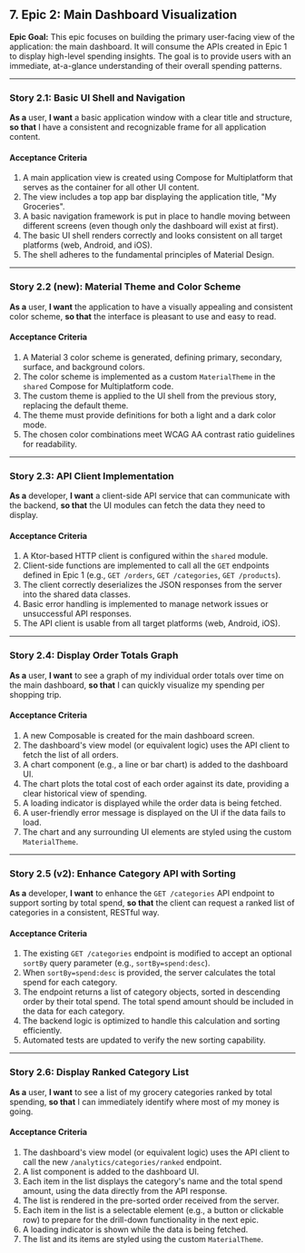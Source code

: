 ## 7. Epic 2: Main Dashboard Visualization

**Epic Goal:** This epic focuses on building the primary user-facing view of the application: the main dashboard. It will consume the APIs created in Epic 1 to display high-level spending insights. The goal is to provide users with an immediate, at-a-glance understanding of their overall spending patterns.

---

### Story 2.1: Basic UI Shell and Navigation

**As a** user,
**I want** a basic application window with a clear title and structure,
**so that** I have a consistent and recognizable frame for all application content.

#### Acceptance Criteria

1.  A main application view is created using Compose for Multiplatform that serves as the container for all other UI content.
2.  The view includes a top app bar displaying the application title, "My Groceries".
3.  A basic navigation framework is put in place to handle moving between different screens (even though only the dashboard will exist at first).
4.  The basic UI shell renders correctly and looks consistent on all target platforms (web, Android, and iOS).
5.  The shell adheres to the fundamental principles of Material Design.

---

### Story 2.2 (new): Material Theme and Color Scheme

**As a** user,
**I want** the application to have a visually appealing and consistent color scheme,
**so that** the interface is pleasant to use and easy to read.

#### Acceptance Criteria

1.  A Material 3 color scheme is generated, defining primary, secondary, surface, and background colors.
2.  The color scheme is implemented as a custom `MaterialTheme` in the `shared` Compose for Multiplatform code.
3.  The custom theme is applied to the UI shell from the previous story, replacing the default theme.
4.  The theme must provide definitions for both a light and a dark color mode.
5.  The chosen color combinations meet WCAG AA contrast ratio guidelines for readability.

---

### Story 2.3: API Client Implementation

**As a** developer,
**I want** a client-side API service that can communicate with the backend,
**so that** the UI modules can fetch the data they need to display.

#### Acceptance Criteria

1.  A Ktor-based HTTP client is configured within the `shared` module.
2.  Client-side functions are implemented to call all the `GET` endpoints defined in Epic 1 (e.g., `GET /orders`, `GET /categories`, `GET /products`).
3.  The client correctly deserializes the JSON responses from the server into the shared data classes.
4.  Basic error handling is implemented to manage network issues or unsuccessful API responses.
5.  The API client is usable from all target platforms (web, Android, iOS).

---

### Story 2.4: Display Order Totals Graph

**As a** user,
**I want** to see a graph of my individual order totals over time on the main dashboard,
**so that** I can quickly visualize my spending per shopping trip.

#### Acceptance Criteria

1.  A new Composable is created for the main dashboard screen.
2.  The dashboard's view model (or equivalent logic) uses the API client to fetch the list of all orders.
3.  A chart component (e.g., a line or bar chart) is added to the dashboard UI.
4.  The chart plots the total cost of each order against its date, providing a clear historical view of spending.
5.  A loading indicator is displayed while the order data is being fetched.
6.  A user-friendly error message is displayed on the UI if the data fails to load.
7.  The chart and any surrounding UI elements are styled using the custom `MaterialTheme`.

---

### Story 2.5 (v2): Enhance Category API with Sorting

**As a** developer,
**I want** to enhance the `GET /categories` API endpoint to support sorting by total spend,
**so that** the client can request a ranked list of categories in a consistent, RESTful way.

#### Acceptance Criteria

1.  The existing `GET /categories` endpoint is modified to accept an optional `sortBy` query parameter (e.g., `sortBy=spend:desc`).
2.  When `sortBy=spend:desc` is provided, the server calculates the total spend for each category.
3.  The endpoint returns a list of category objects, sorted in descending order by their total spend. The total spend amount should be included in the data for each category.
4.  The backend logic is optimized to handle this calculation and sorting efficiently.
5.  Automated tests are updated to verify the new sorting capability.

---

### Story 2.6: Display Ranked Category List

**As a** user,
**I want** to see a list of my grocery categories ranked by total spending,
**so that** I can immediately identify where most of my money is going.

#### Acceptance Criteria

1.  The dashboard's view model (or equivalent logic) uses the API client to call the new `/analytics/categories/ranked` endpoint.
2.  A list component is added to the dashboard UI.
3.  Each item in the list displays the category's name and the total spend amount, using the data directly from the API response.
4.  The list is rendered in the pre-sorted order received from the server.
5.  Each item in the list is a selectable element (e.g., a button or clickable row) to prepare for the drill-down functionality in the next epic.
6.  A loading indicator is shown while the data is being fetched.
7.  The list and its items are styled using the custom `MaterialTheme`.
